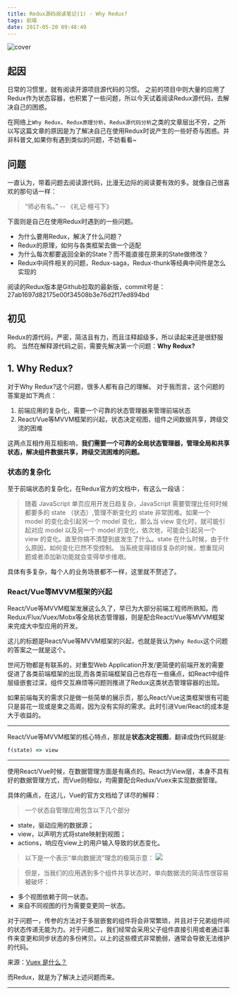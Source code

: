 ```yaml
---
title: Redux源码阅读笔记(1) - Why Redux?
tags: 前端
date: 2017-05-20 09:48:49
---
```


![cover](http://7xoxxe.com1.z0.glb.clouddn.com/2017-09-09-045803.jpg)

## 起因
日常的习惯里，就有阅读开源项目源代码的习惯。
之前的项目中则大量的应用了Redux作为状态容器，也积累了一些问题，所以今天试着阅读Redux源代码，去解决自己的困惑。

在网络上`Why Redux`、`Redux原理分析`、`Redux源代码分析`之类的文章层出不穷，之所以写这篇文章的原因是为了解决自己在使用Redux时说产生的一些好奇与困惑。并非科普文,如果你有遇到类似的问题，不妨看看~

## 问题

一直认为，带着问题去阅读源代码，比漫无边际的阅读要有效的多。就像自己很喜欢的那句话一样：

> “师必有名。” -- 《礼记·檀弓下》

下面则是自己在使用Redux时遇到的一些问题。

- 为什么要用Redux，解决了什么问题？
- Redux的原理，如何与各类框架去做一个适配
- 为什么每次都要返回全新的State？而不能直接在原来的State做修改？
- Redux中间件相关的问题，Redux-saga，Redux-thunk等经典中间件是怎么实现的

阅读的Redux版本是Github拉取的最新版，commit号是：27ab1697d82175e00f34508b3e76d2f17ed894bd

## 初见

Redux的源代码，严密，简洁且有力，而且注释超级多，所以读起来还是很舒服的。
当然在解释源代码之前，需要先解决第一个问题：**Why Redux?**

## 1. Why Redux?

对于Why Redux?这个问题，很多人都有自己的理解。
对于我而言，这个问题的答案是如下两点：

1. 前端应用的复杂化，需要一个可靠的状态管理器来管理前端状态
2. React/Vue等MVVM框架的兴起，状态决定视图，组件之间数据共享，跨级交流的困难

这两点互相作用互相影响，**我们需要一个可靠的全局状态管理器，管理全局和共享状态，解决组件数据共享，跨级交流困难的问题。**

### 状态的复杂化

至于前端状态的复杂化，在Redux官方的文档中，有这么一段话：

> 随着 JavaScript 单页应用开发日趋复杂，JavaScript 需要管理比任何时候都要多的 state （状态）,管理不断变化的 state 非常困难。如果一个 model 的变化会引起另一个 model 变化，那么当 view 变化时，就可能引起对应 model 以及另一个 model 的变化，依次地，可能会引起另一个 view 的变化。直至你搞不清楚到底发生了什么。state 在什么时候，由于什么原因，如何变化已然不受控制。 当系统变得错综复杂的时候，想重现问题或者添加新功能就会变得举步维艰。

具体有多复杂，每个人的业务场景都不一样，这里就不赘述了。

### React/Vue等MVVM框架的兴起

React/Vue等MVVM框架发展这么久了，早已为大部分前端工程师所熟知。而Redux/Flux/Vuex/Mobx等全局状态管理器，则是配合React/Vue等MVVM框架来完成大中型应用的开发。

这儿的标题是React/Vue等MVVM框架的兴起，也就是我认为`Why Redux`这个问题的答案之一就是这个。

世间万物都是有联系的，对重型Web Application开发/更简便的前端开发的需要促进了各类前端框架的出现,而各类前端框架自己也存在一些痛点，如React中组件层级嵌套过深，组件交互麻烦等问题则推进了Redux这类状态管理容器的出现。

如果前端每天的需求只是做一些简单的展示页，那么React/Vue这类框架很有可能只是昙花一现或是束之高阁，因为没有实际的需求。此时引进Vue/React的成本是大于收益的。

---
React/Vue等MVVM框架的核心特点，那就是**状态决定视图**，翻译成伪代码就是:

```javascript
f(state) => view
```

---
使用React/Vue时候，在数据管理方面是有痛点的。React为View层，本身不具有好的数据管理方式，而Vue则相似，均需要配合Redux/Vuex来实现数据管理。

具体的痛点，在这儿，Vue的官方文档给了详尽的解释：

> 一个状态自管理应用包含以下几个部分
- state，驱动应用的数据源；
- view，以声明方式将state映射到视图；
- actions，响应在view上的用户输入导致的状态变化。

> 以下是一个表示“单向数据流”理念的极简示意：
![](http://7xoxxe.com1.z0.glb.clouddn.com/2017-09-09-045808.jpg)

> 但是，当我们的应用遇到多个组件共享状态时，单向数据流的简洁性很容易被破坏：
- 多个视图依赖于同一状态。
- 来自不同视图的行为需要变更同一状态。
>
对于问题一，传参的方法对于多层嵌套的组件将会非常繁琐，并且对于兄弟组件间的状态传递无能为力。对于问题二，我们经常会采用父子组件直接引用或者通过事件来变更和同步状态的多份拷贝。以上的这些模式非常脆弱，通常会导致无法维护的代码。

来源：[Vuex 是什么？](https://vuex.vuejs.org/zh-cn/intro.html)

而Redux，就是为了解决上述问题而来。

---
